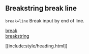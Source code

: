 ## Breakstring break line

`break=line` Break input by end of line.

[break](../index.html)  
[breakstring](../../index.html)

[[include:style/heading.html]]
